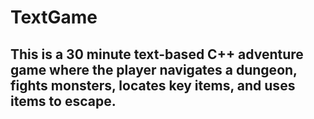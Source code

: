 # TextGame
## This is a 30 minute text-based C++ adventure game where the player navigates a dungeon, fights monsters, locates key items, and uses items to escape.
